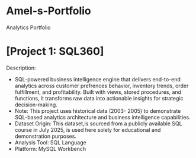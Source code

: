 # Amel-s-Portfolio
Analytics Portfolio
# [Project 1: SQL360]
Description:
*  SQL-powered business intelligence engine that delivers end-to-end analytics across customer prefrences behavior, inventory trends, order fulfillment, and profitability. Built with views, stored procedures, and functions, it transforms raw data into actionable insights for strategic decision-making.
*  Note: This project uses historical data (2003- 2005) to demonstrate SQL-based analytics architecture and business intelligence capabilities.
* Dataset Origin: This dataset,is sourced from a publicly available SQL course in July 2025, is used here solely for educational and demonstration purposes.
* Analysis Tool: SQL Language
* Platform: MySQL Workbench
